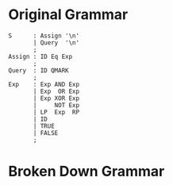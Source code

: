 # Original Grammar

```antlr
S      : Assign '\n'
       | Query  '\n'
       ;
Assign : ID Eq Exp
       ;
Query  : ID QMARK
       ;
Exp    : Exp AND Exp
       | Exp  OR Exp
       | Exp XOR Exp
       |     NOT Exp
       | LP  Exp  RP
       | ID
       | TRUE
       | FALSE
       ;
```

# Broken Down Grammar
